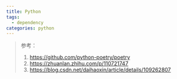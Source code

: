```yaml
---
title: Python
tags:
  - dependency
categories: python
---
```


> 参考：
>
> 1. https://github.com/python-poetry/poetry
> 2. https://zhuanlan.zhihu.com/p/110721747
> 3. https://blog.csdn.net/daihaoxin/article/details/109262807

